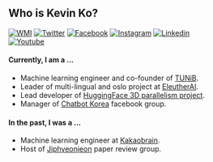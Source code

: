 ## Who is Kevin Ko?
[![WMI](https://img.shields.io/badge/whoami-black?logo=Webflow&logoColor=white)](https://github.com/hyunwoongko/hyunwoongko/blob/main/WHOAMI.md)
[![Twitter](https://img.shields.io/badge/twitter-black?logo=twitter&logoColor=white&link=https://twitter.com/hyunwoongko)](https://twitter.com/hyunwoongko)
[![Facebook](https://img.shields.io/badge/facebook-black?logo=facebook&logoColor=white&link=https://www.facebook.com/hyunwoongko)](https://www.facebook.com/hyunwoongko)
[![Instagram](https://img.shields.io/badge/instagram-black?logo=instagram&logoColor=white&link=https://www.instagram.com/hyunwoong.ko/)](https://www.instagram.com/hyunwoong.ko/)
[![Linkedin](https://img.shields.io/badge/linkedin-black?logo=Linkedin&logoColor=white&link=https://www.linkedin.com/in/hyunwoongko/)](https://www.linkedin.com/in/hyunwoongko/)	
[![Youtube](https://img.shields.io/badge/youtube-black?logo=Youtube&logoColor=white&link=https://www.youtube.com/channel/UCYshy3K1v4MYQD379YB77Uw)](https://www.youtube.com/channel/UCYshy3K1v4MYQD379YB77Uw)

#### Currently, I am a ...
- Machine learning engineer and co-founder of [TUNiB](https://github.com/tunib-ai).
- Leader of multi-lingual and oslo project at [EleutherAI](https://github.com/eleutherai).
- Lead developer of [HuggingFace 3D parallelism project](https://github.com/huggingface/transformers/issues/13690).
- Manager of [Chatbot Korea](https://www.facebook.com/groups/ChatbotDevKR) facebook group.

#### In the past, I was a ...
- Machine learning engineer at [Kakaobrain](https://github.com/kakaobrain).
- Host of [Jiphyeonjeon](https://github.com/jiphyeonjeon) paper review group.
